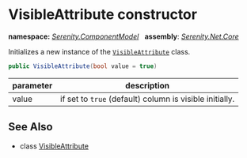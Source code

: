# VisibleAttribute constructor
**namespace:** *[Serenity.ComponentModel](../../README.md#serenity.componentmodel-namespace)*   **assembly**: *[Serenity.Net.Core](../../README.md)*

Initializes a new instance of the [`VisibleAttribute`](../VisibleAttribute.md) class.

```csharp
public VisibleAttribute(bool value = true)
```

| parameter | description |
| --- | --- |
| value | if set to `true` (default) column is visible initially. |

## See Also

* class [VisibleAttribute](../VisibleAttribute.md)